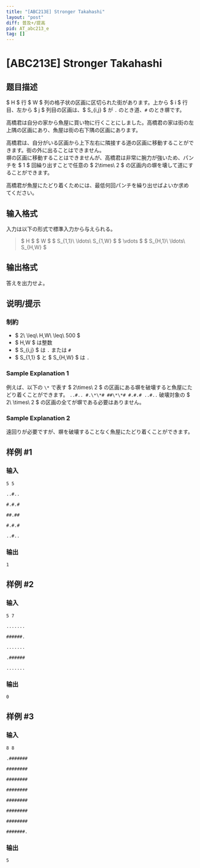 ```yaml
---
title: "[ABC213E] Stronger Takahashi"
layout: "post"
diff: 普及+/提高
pid: AT_abc213_e
tag: []
---
```


# [ABC213E] Stronger Takahashi

## 题目描述

[problemUrl]: https://atcoder.jp/contests/abc213/tasks/abc213_e

$ H $ 行 $ W $ 列の格子状の区画に区切られた街があります。上から $ i $ 行目、左から $ j $ 列目の区画は、$ S_{i,j} $ が `.` のとき道、`#` のとき塀です。

高橋君は自分の家から魚屋に買い物に行くことにしました。高橋君の家は街の左上隅の区画にあり、魚屋は街の右下隅の区画にあります。

高橋君は、自分がいる区画から上下左右に隣接する道の区画に移動することができます。街の外に出ることはできません。  
 塀の区画に移動することはできませんが、高橋君は非常に腕力が強いため、パンチを $ 1 $ 回繰り出すことで任意の $ 2\times\ 2 $ の区画内の塀を壊して道にすることができます。

高橋君が魚屋にたどり着くためには、最低何回パンチを繰り出せばよいか求めてください。

## 输入格式

入力は以下の形式で標準入力から与えられる。

> $ H $ $ W $ $ S_{1,1}\ \ldots\ S_{1,W} $ $ \vdots $ $ S_{H,1}\ \ldots\ S_{H,W} $

## 输出格式

答えを出力せよ。

## 说明/提示

### 制約

- $ 2\ \leq\ H,W\ \leq\ 500 $
- $ H,W $ は整数
- $ S_{i,j} $ は `.` または `#`
- $ S_{1,1} $ と $ S_{H,W} $ は `.`

### Sample Explanation 1

例えば、以下の `\*` で表す $ 2\times\ 2 $ の区画にある塀を破壊すると魚屋にたどり着くことができます。 ``` ..#.. #.\*\*# ##\*\*# #.#.# ..#.. ``` 破壊対象の $ 2\ \times\ 2 $ の区画の全てが塀である必要はありません。

### Sample Explanation 2

遠回りが必要ですが、塀を破壊することなく魚屋にたどり着くことができます。

## 样例 #1

### 输入

```
5 5
..#..
#.#.#
##.##
#.#.#
..#..
```

### 输出

```
1
```

## 样例 #2

### 输入

```
5 7
.......
######.
.......
.######
.......
```

### 输出

```
0
```

## 样例 #3

### 输入

```
8 8
.#######
########
########
########
########
########
########
#######.
```

### 输出

```
5
```

